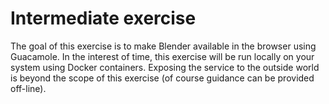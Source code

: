 # Intermediate exercise
The goal of this exercise is to make Blender available in the browser using Guacamole. In the interest of time, this exercise will be run locally on your system using Docker containers. Exposing the service to the outside world is beyond the scope of this exercise (of course guidance can be provided off-line).
